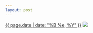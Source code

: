```yaml
---
layout: post
---
```


<p>
  <time><a href="/77">{{ page.date | date: "%B %e, %Y" }}</a></time>
  <a href="/77"><img src="{{ site.assets_url }}/77-640.jpg" srcset="{{ site.assets_url }}/77-1280.jpg 1280w, {{ site.assets_url }}/77-960.jpg 960w, {{ site.assets_url }}/77-640.jpg 640w, {{ site.assets_url }}/77-320.jpg 320w" sizes="(min-width: 700px) 50vw, calc(100vw - 2rem)" /></a>
</p>
